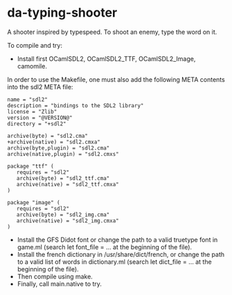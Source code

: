 da-typing-shooter
=================

A shooter inspired by typespeed. To shoot an enemy, type the word on it.

To compile and try:

- Install first OCamlSDL2, OCamlSDL2_TTF, OCamlSDL2_Image, camomile.

 In order to use the Makefile, one must also add the following META contents into the sdl2 META file:

```
name = "sdl2"
description = "bindings to the SDL2 library"
license = "Zlib"
version = "@VERSION@"
directory = "+sdl2"

archive(byte) = "sdl2.cma"
+archive(native) = "sdl2.cmxa"
archive(byte,plugin) = "sdl2.cma"
archive(native,plugin) = "sdl2.cmxs"

package "ttf" (
   requires = "sdl2"
   archive(byte) = "sdl2_ttf.cma"
   archive(native) = "sdl2_ttf.cmxa"
)

package "image" (
   requires = "sdl2"
   archive(byte) = "sdl2_img.cma"
   archive(native) = "sdl2_img.cmxa"
)
```

- Install the GFS Didot font or change the path to a valid truetype font in game.ml (search let font_file = … at the beginning of the file).
- Install the french dictionary in /usr/share/dict/french, or change the path to a valid list of words in dictionary.ml (search let dict_file = … at the beginning of the file).
- Then compile using make.
- Finally, call main.native to try.